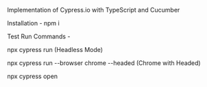 Implementation of Cypress.io with TypeScript and Cucumber

Installation - npm i

Test Run Commands -

npx cypress run (Headless Mode)

npx cypress run --browser chrome --headed (Chrome with Headed)

npx cypress open

